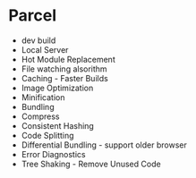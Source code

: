 # Parcel

- dev build
- Local Server
- Hot Module Replacement
- File watching alsorithm
- Caching - Faster Builds
- Image Optimization
- Minification
- Bundling
- Compress
- Consistent Hashing
- Code Splitting
- Differential Bundling - support older browser
- Error Diagnostics
- Tree Shaking - Remove Unused Code

